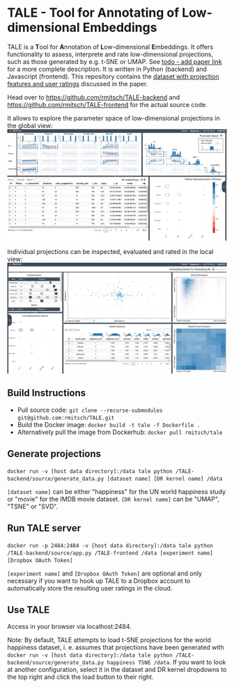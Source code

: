 # TALE - Tool for Annotating of Low-dimensional Embeddings

TALE is a **T**ool for **A**nnotation of **L**ow-dimensional **E**mbeddings. It offers functionality to assess, interprete and rate low-dimensional projections, such as those generated by e.g. t-SNE or UMAP. See [todo - add paper link](www.arxiv.org) for a more complete description. It is written in Python (backend) and Javascript (frontend).
This repository contains the [dataset with projection features and user ratings](https://github.com/rmitsch/TALE/blob/master/rated_projection_features.pkl) discussed in the paper.

Head over to https://github.com/rmitsch/TALE-backend and https://github.com/rmitsch/TALE-frontend for the actual source code.

It allows to explore the parameter space of low-dimensional projections in the global view:
![TALE: Global view](https://github.com/rmitsch/TALE/blob/master/doc/tale_global.png)

Individual projections can be inspected, evaluated and rated in the local view:
![TALE: Local view](https://github.com/rmitsch/TALE/blob/master/doc/tale_local.png)

## Build Instructions

* Pull source code:
`git clone --recurse-submodules git@github.com:rmitsch/TALE.git`
* Build the Docker image:
`docker build -t tale -f Dockerfile .`
* Alternatively pull the image from Dockerhub:
`docker pull rmitsch/tale`

## Generate projections

`docker run -v [host data directory]:/data tale python /TALE-backend/source/generate_data.py [dataset name] [DR kernel name] /data`    

`[dataset name]` can be either "happiness" for the UN world happiness study or "movie" for the IMDB movie dataset.
`[DR kernel name]` can be "UMAP", "TSNE" or "SVD".

## Run TALE server

`docker run -p 2484:2484 -v [host data directory]:/data tale python /TALE-backend/source/app.py /TALE-frontend /data [experiment name] [Dropbox OAuth Token]`

`[experiment name]` and `[Dropbox OAuth Token]` are optional and only necessary if you want to hook up TALE to a Dropbox account to automatically store the resulting user ratings in the cloud.

## Use TALE

Access in your browser via localhost:2484.

Note: By default, TALE attempts to load t-SNE projections for the world happiness dataset, i. e. assumes that projections have been generated with 
`docker run -v [host data directory]:/data tale python /TALE-backend/source/generate_data.py happiness TSNE /data`. If you want to look at another configuration, select it in the dataset and DR kernel dropdowns to the top right and click the load button to their right.
